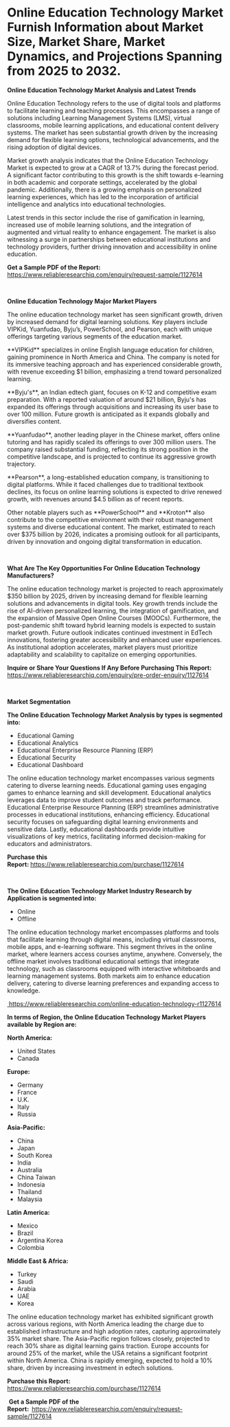 <p><h1>Online Education Technology Market Furnish Information about Market Size, Market Share, Market Dynamics, and Projections Spanning from 2025 to 2032.</h1></p><p><strong>Online Education Technology Market Analysis and Latest Trends</strong></p>
<p><p>Online Education Technology refers to the use of digital tools and platforms to facilitate learning and teaching processes. This encompasses a range of solutions including Learning Management Systems (LMS), virtual classrooms, mobile learning applications, and educational content delivery systems. The market has seen substantial growth driven by the increasing demand for flexible learning options, technological advancements, and the rising adoption of digital devices.</p><p>Market growth analysis indicates that the Online Education Technology Market is expected to grow at a CAGR of 13.7% during the forecast period. A significant factor contributing to this growth is the shift towards e-learning in both academic and corporate settings, accelerated by the global pandemic. Additionally, there is a growing emphasis on personalized learning experiences, which has led to the incorporation of artificial intelligence and analytics into educational technologies.</p><p>Latest trends in this sector include the rise of gamification in learning, increased use of mobile learning solutions, and the integration of augmented and virtual reality to enhance engagement. The market is also witnessing a surge in partnerships between educational institutions and technology providers, further driving innovation and accessibility in online education.</p></p>
<p><strong>Get a Sample PDF of the Report:&nbsp;</strong> <a href="https://www.reliableresearchiq.com/enquiry/request-sample/1127614?utm_campaign=2443&utm_medium=2&utm_source=Github&utm_content=ia&utm_term=17042025&utm_id=online-education-technology">https://www.reliableresearchiq.com/enquiry/request-sample/1127614</a></p>
<p>&nbsp;</p>
<p><strong>Online Education Technology Major Market Players</strong></p>
<p><p>The online education technology market has seen significant growth, driven by increased demand for digital learning solutions. Key players include VIPKid, Yuanfudao, Byju’s, PowerSchool, and Pearson, each with unique offerings targeting various segments of the education market.</p><p>**VIPKid** specializes in online English language education for children, gaining prominence in North America and China. The company is noted for its immersive teaching approach and has experienced considerable growth, with revenue exceeding $1 billion, emphasizing a trend toward personalized learning.</p><p>**Byju's**, an Indian edtech giant, focuses on K-12 and competitive exam preparation. With a reported valuation of around $21 billion, Byju's has expanded its offerings through acquisitions and increasing its user base to over 100 million. Future growth is anticipated as it expands globally and diversifies content.</p><p>**Yuanfudao**, another leading player in the Chinese market, offers online tutoring and has rapidly scaled its offerings to over 300 million users. The company raised substantial funding, reflecting its strong position in the competitive landscape, and is projected to continue its aggressive growth trajectory.</p><p>**Pearson**, a long-established education company, is transitioning to digital platforms. While it faced challenges due to traditional textbook declines, its focus on online learning solutions is expected to drive renewed growth, with revenues around $4.5 billion as of recent reports.</p><p>Other notable players such as **PowerSchool** and **Kroton** also contribute to the competitive environment with their robust management systems and diverse educational content. The market, estimated to reach over $375 billion by 2026, indicates a promising outlook for all participants, driven by innovation and ongoing digital transformation in education.</p></p>
<p>&nbsp;</p>
<p><strong>What Are The Key Opportunities For Online Education Technology Manufacturers?</strong></p>
<p><p>The online education technology market is projected to reach approximately $350 billion by 2025, driven by increasing demand for flexible learning solutions and advancements in digital tools. Key growth trends include the rise of AI-driven personalized learning, the integration of gamification, and the expansion of Massive Open Online Courses (MOOCs). Furthermore, the post-pandemic shift toward hybrid learning models is expected to sustain market growth. Future outlook indicates continued investment in EdTech innovations, fostering greater accessibility and enhanced user experiences. As institutional adoption accelerates, market players must prioritize adaptability and scalability to capitalize on emerging opportunities.</p></p>
<p><strong>Inquire or Share Your Questions If Any Before Purchasing This Report:</strong> <a href="https://www.reliableresearchiq.com/enquiry/pre-order-enquiry/1127614?utm_campaign=2443&utm_medium=2&utm_source=Github&utm_content=ia&utm_term=17042025&utm_id=online-education-technology">https://www.reliableresearchiq.com/enquiry/pre-order-enquiry/1127614</a></p>
<p>&nbsp;</p>
<p><strong>Market Segmentation</strong></p>
<p><strong>The Online Education Technology Market Analysis by types is segmented into:</strong></p>
<p><ul><li>Educational Gaming</li><li>Educational Analytics</li><li>Educational Enterprise Resource Planning (ERP)</li><li>Educational Security</li><li>Educational Dashboard</li></ul></p>
<p><p>The online education technology market encompasses various segments catering to diverse learning needs. Educational gaming uses engaging games to enhance learning and skill development. Educational analytics leverages data to improve student outcomes and track performance. Educational Enterprise Resource Planning (ERP) streamlines administrative processes in educational institutions, enhancing efficiency. Educational security focuses on safeguarding digital learning environments and sensitive data. Lastly, educational dashboards provide intuitive visualizations of key metrics, facilitating informed decision-making for educators and administrators.</p></p>
<p><strong>Purchase this Report:&nbsp;</strong><a href="https://www.reliableresearchiq.com/purchase/1127614?utm_campaign=2443&utm_medium=2&utm_source=Github&utm_content=ia&utm_term=17042025&utm_id=online-education-technology">https://www.reliableresearchiq.com/purchase/1127614</a></p>
<p>&nbsp;</p>
<p><strong>The Online Education Technology Market Industry Research by Application is segmented into:</strong></p>
<p><ul><li>Online</li><li>Offline</li></ul></p>
<p><p>The online education technology market encompasses platforms and tools that facilitate learning through digital means, including virtual classrooms, mobile apps, and e-learning software. This segment thrives in the online market, where learners access courses anytime, anywhere. Conversely, the offline market involves traditional educational settings that integrate technology, such as classrooms equipped with interactive whiteboards and learning management systems. Both markets aim to enhance education delivery, catering to diverse learning preferences and expanding access to knowledge.</p></p>
<p><a href="https://www.reliableresearchiq.com/online-education-technology-r1127614?utm_campaign=2443&utm_medium=2&utm_source=Github&utm_content=ia&utm_term=17042025&utm_id=online-education-technology">&nbsp;https://www.reliableresearchiq.com/online-education-technology-r1127614</a></p>
<p><strong>In terms of Region, the Online Education Technology Market Players available by Region are:</strong></p>
<p>
    <p> <strong> North America: </strong>
        <ul>
            <li>United States</li>
            <li>Canada</li>
        </ul>
        </p> 
    <p> <strong> Europe: </strong>
        <ul>
            <li>Germany</li>
            <li>France</li>
            <li>U.K.</li>
            <li>Italy</li>
            <li>Russia</li>
        </ul>
        </p> 
    <p> <strong> Asia-Pacific: </strong>
        <ul>
            <li>China</li>
            <li>Japan</li>
            <li>South Korea</li>
            <li>India</li>
            <li>Australia</li>
            <li>China Taiwan</li>
            <li>Indonesia</li>
            <li>Thailand</li>
            <li>Malaysia</li>
        </ul>
        </p> 
    <p> <strong> Latin America: </strong>
        <ul>
            <li>Mexico</li>
            <li>Brazil</li>
            <li>Argentina Korea</li>
            <li>Colombia</li>
        </ul>
        </p> 
    <p> <strong> Middle East & Africa: </strong>
        <ul>
            <li>Turkey</li>
            <li>Saudi</li>
            <li>Arabia</li>
            <li>UAE</li>
            <li>Korea</li>
        </ul>
    </p>
    </p>
<p><p>The online education technology market has exhibited significant growth across various regions, with North America leading the charge due to established infrastructure and high adoption rates, capturing approximately 35% market share. The Asia-Pacific region follows closely, projected to reach 30% share as digital learning gains traction. Europe accounts for around 25% of the market, while the USA retains a significant footprint within North America. China is rapidly emerging, expected to hold a 10% share, driven by increasing investment in edtech solutions.</p></p>
<p><strong>Purchase this Report: </strong><a href="https://www.reliableresearchiq.com/purchase/1127614?utm_campaign=2443&utm_medium=2&utm_source=Github&utm_content=ia&utm_term=17042025&utm_id=online-education-technology">https://www.reliableresearchiq.com/purchase/1127614</a></p>
<p>&nbsp;<strong>Get a Sample PDF of the Report:&nbsp;&nbsp;</strong><a href="https://www.reliableresearchiq.com/enquiry/request-sample/1127614?utm_campaign=2443&utm_medium=2&utm_source=Github&utm_content=ia&utm_term=17042025&utm_id=online-education-technology">https://www.reliableresearchiq.com/enquiry/request-sample/1127614</a></p>
<p><strong></strong></p>
<p><p></p><p></p><p></p></p>